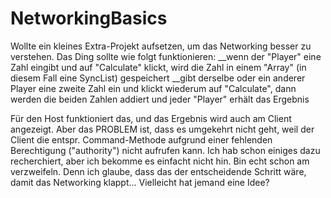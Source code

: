 # NetworkingBasics
Wollte ein kleines Extra-Projekt aufsetzen, um das Networking besser zu verstehen. Das Ding sollte wie folgt funktionieren:
__wenn der "Player" eine Zahl eingibt und auf "Calculate" klickt, wird die Zahl in einem "Array" (in diesem Fall eine SyncList) gespeichert
__gibt derselbe oder ein anderer Player eine zweite Zahl ein und klickt wiederum auf "Calculate", dann werden die beiden Zahlen addiert und jeder "Player" erhält das Ergebnis

Für den Host funktioniert das, und das Ergebnis wird auch am Client angezeigt. Aber das PROBLEM ist, dass es umgekehrt nicht geht, weil der Client die entspr. Command-Methode aufgrund einer fehlenden Berechtigung ("authority") nicht aufrufen kann.
Ich hab schon einiges dazu recherchiert, aber ich bekomme es einfacht nicht hin. Bin echt schon am verzweifeln. Denn ich glaube, dass das der entscheidende Schritt wäre, damit das Networking klappt...
Vielleicht hat jemand eine Idee?
